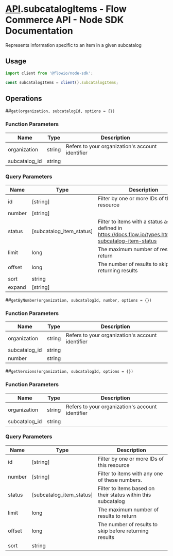 # [API](README.md).subcatalogItems - Flow Commerce API - Node SDK Documentation

Represents information specific to an item in a given subcatalog

## Usage

```JavaScript
import client from '@flowio/node-sdk';

const subcatalogItems = client().subcatalogItems;
```

## Operations

##`get(organization, subcatalogId, options = {})`

### Function Parameters

| Name  | Type | Description |
| ---- | ---- | ---- |
| organization | string | Refers to your organization&#x27;s account identifier |
| subcatalog_id | string |  |

### Query Parameters

| Name  | Type | Description |
| ---- | ---- | ---- |
| id | [string] | Filter by one or more IDs of this resource |
| number | [string] |  |
| status | [subcatalog_item_status] | Filter to items with a status as defined in https://docs.flow.io/types.html#type-subcatalog-item-status |
| limit | long | The maximum number of results to return |
| offset | long | The number of results to skip before returning results |
| sort | string |  |
| expand | [string] |  |

##`getByNumber(organization, subcatalogId, number, options = {})`

### Function Parameters

| Name  | Type | Description |
| ---- | ---- | ---- |
| organization | string | Refers to your organization&#x27;s account identifier |
| subcatalog_id | string |  |
| number | string |  |


##`getVersions(organization, subcatalogId, options = {})`

### Function Parameters

| Name  | Type | Description |
| ---- | ---- | ---- |
| organization | string | Refers to your organization&#x27;s account identifier |
| subcatalog_id | string |  |

### Query Parameters

| Name  | Type | Description |
| ---- | ---- | ---- |
| id | [string] | Filter by one or more IDs of this resource |
| number | [string] | Filter to items with any one of these numbers. |
| status | [subcatalog_item_status] | Filter to items based on their status within this subcatalog |
| limit | long | The maximum number of results to return |
| offset | long | The number of results to skip before returning results |
| sort | string |  |

